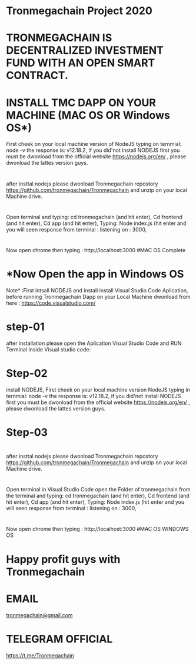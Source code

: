 # Tronmegachain Project 2020
# TRONMEGACHAIN IS  DECENTRALIZED INVESTMENT FUND WITH AN OPEN SMART CONTRACT.


# INSTALL TMC DAPP ON YOUR MACHINE (MAC OS OR Windows OS*)

First cheek on your local machine version of NodeJS typing on ternmial: node -v the response is: v12.18.2, if you did'not install NODEJS first you must be dwonload from the official website https://nodejs.org/en/ , please dwonload the lattes version guys.
#
after insttal nodejs please dwonload Tronmegachain repostory https://github.com/tronmegachain/Tronmegachain  and unzip on your local Machine drive.
#
Open terminal and  typing:  cd tronmegachain (and hit enter), Cd frontend (and hit enter), Cd app (and hit enter), Typing: Node index.js (hit enter and you will seen response from terminal :  listening on : 3000,
#
Now open chrome then typing : http://localhost:3000
#MAC OS Complete
#
# *Now Open the app in Windows OS
Note* :First intsall NODEJS and install install  Visual Studio Code Aplication, before running Tronmegachain Dapp on your Local Machine dwonload from here : https://code.visualstudio.com/

# step-01
after installation please open the Aplication Visual Studio Code and RUN Terminal inside Visual studio code:
#
# Step-02
install NODEJS, First cheek on your local machine version NodeJS typing in ternmial: node -v the response is: v12.18.2, if you did'not install NODEJS first you must be dwonload from the official website https://nodejs.org/en/ , please dwonload the lattes version guys. 
#
# Step-03
#
after insttal nodejs please dwonload Tronmegachain repostory https://github.com/tronmegachain/Tronmegachain  and unzip on your local Machine drive.
#
Open terminal in Visual Studio Code open the Folder of tronmegachain from the terminal and  typing:  cd tronmegachain (and hit enter), Cd frontend (and hit enter), Cd app (and hit enter), Typing: Node index.js (hit enter and you will seen response from terminal :  listening on : 3000,
#
Now open chrome then typing : http://localhost:3000
#MAC OS WINDOWS OS
#
#
#
#
# Happy profit guys with Tronmegachain

# EMAIL
tronmegachain@gmail.com
#
# TELEGRAM OFFICIAL
https://t.me/Tronmegachain

